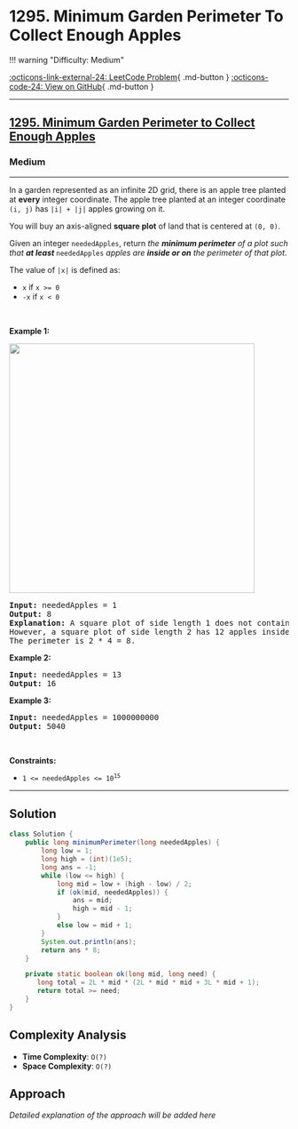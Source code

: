 # 1295. Minimum Garden Perimeter To Collect Enough Apples

!!! warning "Difficulty: Medium"

[:octicons-link-external-24: LeetCode Problem](https://leetcode.com/problems/minimum-garden-perimeter-to-collect-enough-apples/){ .md-button }
[:octicons-code-24: View on GitHub](https://github.com/RAJ8664/Leetcode/tree/master/1295-minimum-garden-perimeter-to-collect-enough-apples){ .md-button }

---

<h2><a href="https://leetcode.com/problems/minimum-garden-perimeter-to-collect-enough-apples">1295. Minimum Garden Perimeter to Collect Enough Apples</a></h2><h3>Medium</h3><hr><p>In a garden represented as an infinite 2D grid, there is an apple tree planted at <strong>every</strong> integer coordinate. The apple tree planted at an integer coordinate <code>(i, j)</code> has <code>|i| + |j|</code> apples growing on it.</p>

<p>You will buy an axis-aligned <strong>square plot</strong> of land that is centered at <code>(0, 0)</code>.</p>

<p>Given an integer <code>neededApples</code>, return <em>the <strong>minimum perimeter</strong> of a plot such that <strong>at least</strong></em><strong> </strong><code>neededApples</code> <em>apples are <strong>inside or on</strong> the perimeter of that plot</em>.</p>

<p>The value of <code>|x|</code> is defined as:</p>

<ul>
	<li><code>x</code> if <code>x &gt;= 0</code></li>
	<li><code>-x</code> if <code>x &lt; 0</code></li>
</ul>

<p>&nbsp;</p>
<p><strong class="example">Example 1:</strong></p>
<img alt="" src="https://assets.leetcode.com/uploads/2019/08/30/1527_example_1_2.png" style="width: 442px; height: 449px;" />
<pre>
<strong>Input:</strong> neededApples = 1
<strong>Output:</strong> 8
<strong>Explanation:</strong> A square plot of side length 1 does not contain any apples.
However, a square plot of side length 2 has 12 apples inside (as depicted in the image above).
The perimeter is 2 * 4 = 8.
</pre>

<p><strong class="example">Example 2:</strong></p>

<pre>
<strong>Input:</strong> neededApples = 13
<strong>Output:</strong> 16
</pre>

<p><strong class="example">Example 3:</strong></p>

<pre>
<strong>Input:</strong> neededApples = 1000000000
<strong>Output:</strong> 5040
</pre>

<p>&nbsp;</p>
<p><strong>Constraints:</strong></p>

<ul>
	<li><code>1 &lt;= neededApples &lt;= 10<sup>15</sup></code></li>
</ul>


---

## Solution

```java
class Solution {
    public long minimumPerimeter(long neededApples) {
        long low = 1;
        long high = (int)(1e5);
        long ans = -1;
        while (low <= high) {
            long mid = low + (high - low) / 2;
            if (ok(mid, neededApples)) {
                ans = mid;
                high = mid - 1;
            }
            else low = mid + 1;
        }
        System.out.println(ans);
        return ans * 8;
    }

    private static boolean ok(long mid, long need) {
       long total = 2L * mid * (2L * mid * mid + 3L * mid + 1);
       return total >= need;
    }
}
```

## Complexity Analysis

- **Time Complexity**: `O(?)`
- **Space Complexity**: `O(?)`

## Approach

*Detailed explanation of the approach will be added here*

